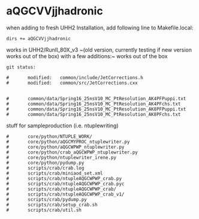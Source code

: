 # aQGCVVjjhadronic
when adding to fresh UHH2 Installation, add following line to Makefile.local:
```
dirs += aQGCVVjjhadronic
```

works in UHH2/RunII_80X_v3 ~(old version, currently testing if new version works out of the box) with a few additions:~
works out of the box

```
git status:

#       modified:   common/include/JetCorrections.h
#       modified:   common/src/JetCorrections.cxx


#       common/data/Spring16_25nsV10_MC_PtResolution_AK4PFPuppi.txt
#       common/data/Spring16_25nsV10_MC_PtResolution_AK4PFchs.txt
#       common/data/Spring16_25nsV10_MC_PtResolution_AK8PFPuppi.txt
#       common/data/Spring16_25nsV10_MC_PtResolution_AK8PFchs.txt
```
stuff for sampleproduction (i.e. ntuplewriting)
```
#       core/python/NTUPLE_WORK/
#       core/python/aQGCMYPROC_ntuplewriter.py
#       core/python/aQGCWPWP_ntuplewriter.py
#       core/python/crab_aQGCWPWP_ntuplewriter.py
#       core/python/ntuplewriter_irene.py
#       core/python/pydump.py
#       scripts/crab/crab.log
#       scripts/crab/miniaod_set.xml
#       scripts/crab/ntupleAQGCWPWP_crab.py
#       scripts/crab/ntupleAQGCWPWP_crab.pyc
#       scripts/crab/ntupleAQGCWPWP_crab/
#       scripts/crab/ntupleAQGCWPWP_crab_v1/
#       scripts/crab/pydump.py
#       scripts/crab/setup_crab.sh
#       scripts/crab/util.sh
```
